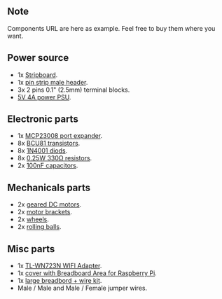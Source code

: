 Note
----

Components URL are here as example. Feel free to buy them where you want.


Power source
------------

* 1x [Stripboard](http://www.alliedelec.com/search/productdetail.aspx?SKU=R1004023).
* 1x [pin strip male header](https://www.adafruit.com/products/392).
* 3x 2 pins 0.1" (2.5mm) terminal blocks.
* [5V 4A power PSU](http://www.amazon.com/IEC-C13-Switching-PSU-5V/dp/B005NF4CD8/ref=sr_1_1?s=electronics&ie=UTF8&qid=1362475060&sr=1-1&keywords=B005NF4CD8).

Electronic parts
----------------

* 1x [MCP23008 port expander](http://www.alliedelec.com/search/productdetail.aspx?SKU=70046135).
* 8x [BCU81 transistors](http://www.alliedelec.com/search/productdetail.aspx?SKU=R1017089).
* 8x [1N4001 diods](http://www.alliedelec.com/search/productdetail.aspx?SKU=70217642).
* 8x [0.25W 330Ω resistors](http://www.alliedelec.com/search/productdetail.aspx?SKU=70022911).
* 2x [100nF capacitors](http://www.alliedelec.com/search/productdetail.aspx?SKU=70079264).

Mechanicals parts
-----------------

* 2x [geared DC motors](http://www.pololu.com/catalog/product/1118).
* 2x [motor brackets](http://www.pololu.com/catalog/product/602).
* 2x [wheels](http://www.pololu.com/catalog/product/983).
* 2x [rolling balls](http://www.pololu.com/catalog/product/956).

Misc parts
----------

* 1x [TL-WN723N WIFI Adapter](http://www.amazon.com/TP-LINK-TL-WN723N-Wireless-Adapter-150Mbps/dp/B004UBU5S2/ref=sr_1_1?ie=UTF8&qid=1362475497&sr=8-1&keywords=TL-WN723N).
* 1x [cover with Breadboard Area for Raspberry Pi](http://www.skpang.co.uk/catalog/cover-with-breadboard-area-for-raspberry-pi-large-p-1101.html).
* 1x [large breadbord + wire kit](http://www.alliedelec.com/search/productdetail.aspx?SKU=70012448).
* Male / Male and Male / Female jumper wires.